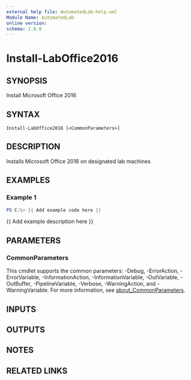 ```yaml
---
external help file: AutomatedLab-help.xml
Module Name: AutomatedLab
online version:
schema: 2.0.0
---
```


# Install-LabOffice2016

## SYNOPSIS
Install Microsoft Office 2016

## SYNTAX

```
Install-LabOffice2016 [<CommonParameters>]
```

## DESCRIPTION
Installs Microsoft Office 2016 on designated lab machines

## EXAMPLES

### Example 1
```powershell
PS C:\> {{ Add example code here }}
```

{{ Add example description here }}

## PARAMETERS

### CommonParameters
This cmdlet supports the common parameters: -Debug, -ErrorAction, -ErrorVariable, -InformationAction, -InformationVariable, -OutVariable, -OutBuffer, -PipelineVariable, -Verbose, -WarningAction, and -WarningVariable. For more information, see [about_CommonParameters](http://go.microsoft.com/fwlink/?LinkID=113216).

## INPUTS

## OUTPUTS

## NOTES

## RELATED LINKS
